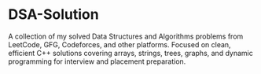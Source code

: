 # DSA-Solution
A collection of my solved Data Structures and Algorithms problems from LeetCode, GFG, Codeforces, and other platforms. Focused on clean, efficient C++ solutions covering arrays, strings, trees, graphs, and dynamic programming for interview and placement preparation.
